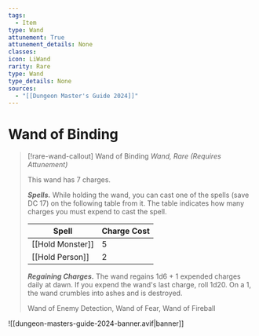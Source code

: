 ```yaml
---
tags:
  - Item
type: Wand
attunement: True
attunement_details: None
classes:
icon: LiWand
rarity: Rare
type: Wand
type_details: None
sources: 
  - "[[Dungeon Master's Guide 2024]]"
---
```

# Wand of Binding
>[!rare-wand-callout] Wand of Binding
>_Wand, Rare (Requires Attunement)_
>
>This wand has 7 charges.
>
>**_Spells._** While holding the wand, you can cast one of the spells (save DC 17) on the following table from it. The table indicates how many charges you must expend to cast the spell.
>
>|Spell|Charge Cost|
>|---|---|
>|[[Hold Monster]]|5|
>|[[Hold Person]]|2|
>
>**_Regaining Charges._** The wand regains 1d6 + 1 expended charges daily at dawn. If you expend the wand's last charge, roll 1d20. On a 1, the wand crumbles into ashes and is destroyed.
>
>
>Wand of Enemy Detection, Wand of Fear, Wand of Fireball
>


![[dungeon-masters-guide-2024-banner.avif|banner]]